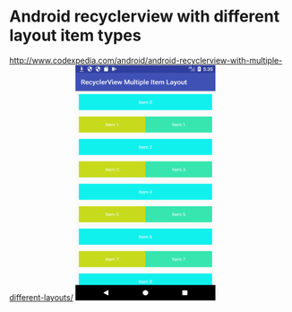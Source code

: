 # Android recyclerview with different layout item types
http://www.codexpedia.com/android/android-recyclerview-with-multiple-different-layouts/
<img src="https://github.com/codexpedia/android_recyclerview_multiple_layout/blob/master/captures/main.png" width="250" height="420" />
